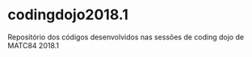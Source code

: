 # codingdojo2018.1
Repositório dos códigos desenvolvidos nas sessões de coding dojo de MATC84 2018.1
